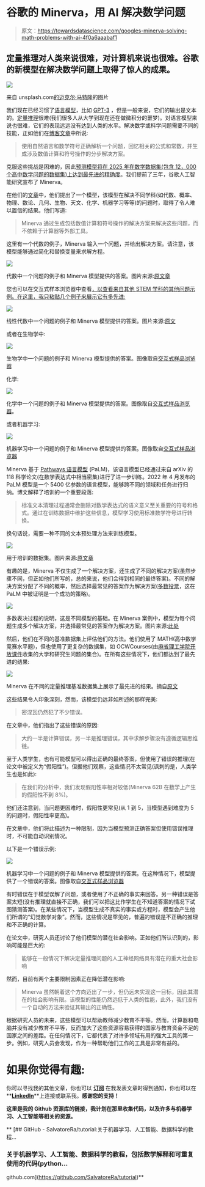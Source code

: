 # 谷歌的 Minerva，用 AI 解决数学问题

> 原文：<https://towardsdatascience.com/googles-minerva-solving-math-problems-with-ai-4f0a6aaabaf1>

## 定量推理对人类来说很难，对计算机来说也很难。谷歌的新模型在解决数学问题上取得了惊人的成果。

![](img/a5962b9c6ca69fbb605ddc0e6eb0d846.png)

来自 unsplash.com[的](https://unsplash.com/photos/4ApmfdVo32Q)[迈克尔·马特隆](https://unsplash.com/@michalmatlon)的图片

我们现在已经习惯了[语言模型](https://en.wikipedia.org/wiki/Language_model)，比如 [GPT-3](https://openai.com/api/) ，但是一般来说，它们的输出是文本的。[定量推理](https://study.com/learn/lesson/what-is-quantitative-reasoning.html)很难(我们很多人从大学到现在还在做微积分的噩梦)。对语言模型来说也很难，它们的表现远远没有达到人类的水平。解决数学或科学问题需要不同的技能，正如他们在[博客文章](https://ai.googleblog.com/2022/06/minerva-solving-quantitative-reasoning.html)中所说:

> 使用自然语言和数学符号正确解析一个问题，回忆相关的公式和常数，并生成涉及数值计算和符号操作的分步解决方案。

克服这些挑战是困难的，因此[预测模型将在 2025 年在数学数据集(包含 12，000 个高中数学问题的数据集)上达到最先进的精确度](https://bounded-regret.ghost.io/ai-forecasting/)。我们提前了三年，谷歌人工智能研究宣布了 Minerva。

在他们的[文章](https://arxiv.org/abs/2206.14858)中，他们提出了一个模型，该模型在解决不同学科(如代数、概率、物理、数论、几何、生物、天文、化学、机器学习等等)的问题时，取得了令人难以置信的结果。他们写道:

> Minerva 通过生成包括数值计算和符号操作的解决方案来解决这些问题，而不依赖于计算器等外部工具。

这里有一个代数的例子，Minerva 输入一个问题，并给出解决方案。请注意，该模型能够通过简化和替换变量来求解方程。

![](img/5eaf2711208647eecb159c2536326dc5.png)

代数中一个问题的例子和 Minerva 模型提供的答案。图片来源:[原文章](https://arxiv.org/pdf/2206.14858.pdf)

您也可以在交互式样本浏览器中查看[，以查看来自其他 STEM 学科的其他问题示例。在这里，我只粘贴几个例子来展示它有多先进:](https://minerva-demo.github.io/#category=Algebra&index=1)

![](img/83701e4828cdf24d3c3e95735d1fd384.png)

线性代数中一个问题的例子和 Minerva 模型提供的答案。图片来源:[原文](https://arxiv.org/pdf/2206.14858.pdf)

或者在生物学中:

![](img/dffcf808f7bfb73246be4747d4278bb0.png)

生物学中一个问题的例子和 Minerva 模型提供的答案。图像取自[交互式样品浏览器](https://minerva-demo.github.io/#category=Algebra&index=1)

化学:

![](img/d9c0e742cf9fd0d95ba0f26daaee6423.png)

化学中一个问题的例子和 Minerva 模型提供的答案。图像取自[交互式样品浏览器](https://minerva-demo.github.io/#category=Algebra&index=1)。

或者机器学习:

![](img/db88f5be6eeee8eb15f075f378b23f45.png)

机器学习中一个问题的例子和 Minerva 模型提供的答案。图像取自[交互式样品浏览器](https://minerva-demo.github.io/#category=Algebra&index=1)

Minerva 基于 [Pathways 语言模型](https://ai.googleblog.com/2022/04/pathways-language-model-palm-scaling-to.html) (PaLM)，该语言模型已经通过来自 arXiv 的 118 科学论文(在数学表达式中相当密集)进行了进一步训练。2022 年 4 月发布的 PaLM 模型是一个 5400 亿参数的语言模型，能够跨不同的领域和任务进行归纳。博文解释了培训的一个重要段落:

> 标准文本清理过程通常会删除对数学表达式的语义意义至关重要的符号和格式。通过在训练数据中维护这些信息，模型学习使用标准数学符号进行转换。

换句话说，需要一种不同的文本预处理方法来训练模型。

![](img/7d8e9535943e97551b59aac527817f8d.png)

用于培训的数据集。图片来源:[原文章](https://arxiv.org/pdf/2206.14858.pdf)

有趣的是，Minerva 不仅生成了一个解决方案，还生成了不同的解决方案(虽然步骤不同，但正如他们所写的，总的来说，他们会得到相同的最终答案)。不同的解决方案分配了不同的概率，然后选择最常见的答案作为解决方案([多数投票](https://arxiv.org/abs/2203.11171)，这在 PaLM 中被证明是一个成功的策略)。

![](img/574b5369ebe4bc75ccc0b772c183850f.png)

多数表决过程的说明，这是不同模型的基础。在 Minerva 案例中，模型为每个问题生成多个解决方案，并选择最常见的答案作为解决方案。图片来源:[此处](http://rasbt.github.io/mlxtend/user_guide/classifier/EnsembleVoteClassifier/)

然后，他们在不同的基准数据集上评估他们的方法。他们使用了 MATH(高中数学竞赛水平题)，但也使用了更复杂的数据集，如 OCWCourses(由[麻省理工学院开放课件](https://ocw.mit.edu/)收集的大学和研究生问题的集合)。在所有这些情况下，他们都达到了最先进的结果:

![](img/9c43d96cd8b8cec43aaaee3a89cdd619.png)

Minerva 在不同的定量推理基准数据集上展示了最先进的结果。摘自[原文](https://arxiv.org/pdf/2206.14858.pdf)

这些结果令人印象深刻，然而，该模型仍远非如所述的那样完美:

> 密涅瓦仍然犯了不少错误。

在文章中，他们指出了这些错误的原因:

> 大约一半是计算错误，另一半是推理错误，其中求解步骤没有遵循逻辑思维链。

至于人类学生，也有可能模型可以得出正确的最终答案，但使用了错误的推理(在论文中被定义为“假阳性”)。但据他们观察，这些情况不太常见(讽刺的是，人类学生也是如此):

> 在我们的分析中，我们发现假阳性率相对较低(Minerva 62B 在数学上产生的假阳性不到 8%)。

他们还注意到，当问题更困难时，假阳性更常见(从 1 到 5，当模型遇到难度为 5 的问题时，假阳性率更高)。

在文章中，他们将此描述为一种限制，因为当模型预测正确答案但使用错误推理时，不可能自动识别情况。

以下是一个错误示例:

![](img/15dbb254b6bd46dfeff99bf018ca39ac.png)

机器学习中一个问题的例子和 Minerva 模型提供的答案。在这种情况下，模型提供了一个错误的答案。图像取自[交互式样品浏览器](https://minerva-demo.github.io/#category=Algebra&index=1)

有时错误在于模型误解了问题，或者使用了不正确的事实来回答。另一种错误是答案太短(没有推理就直接不正确，我们可以把这比作学生在不知道答案的情况下试图猜测答案)。在某些情况下，当模型生成不真实的事实或方程时，模型会产生他们所谓的“幻觉数学对象”。然而，这些情况是罕见的，普遍的错误是不正确的推理和不正确的计算。

在论文中，研究人员还讨论了他们模型的潜在社会影响。正如他们所认识到的，影响可能是巨大的:

> 能够在一般情况下解决定量推理问题的人工神经网络具有潜在的重大社会影响

然而，目前有两个主要限制因素正在降低潜在影响:

> Minerva 虽然朝着这个方向迈出了一步，但仍远未实现这一目标，因此其潜在的社会影响有限。该模型的性能仍然远低于人类的性能，此外，我们没有一个自动的方法来验证其输出的正确性。

根据研究人员的未来，这些模型可以帮助教师减少教育不平等。然而，计算器和电脑并没有减少教育不平等，反而加大了这些资源容易获得的国家与教育资金不足的国家之间的差距。在任何情况下，它都代表了对许多领域有用的强大工具的第一步。例如，研究人员会发现，作为一种帮助他们工作的工具是非常有益的。

# 如果你觉得有趣:

你可以寻找我的其他文章，你也可以 [**订阅**](https://salvatore-raieli.medium.com/subscribe) 在我发表文章时得到通知，你也可以在**[**LinkedIn**](https://www.linkedin.com/in/salvatore-raieli/)**上连接或联系我。**感谢您的支持！**

**这里是我的 Github 资源库的链接，我计划在那里收集代码，以及许多与机器学习、人工智能等相关的资源。**

**[](https://github.com/SalvatoreRa/tutorial) [## GitHub - SalvatoreRa/tutorial:关于机器学习、人工智能、数据科学的教程…

### 关于机器学习、人工智能、数据科学的教程，包括数学解释和可重复使用的代码(python…

github.com](https://github.com/SalvatoreRa/tutorial)**